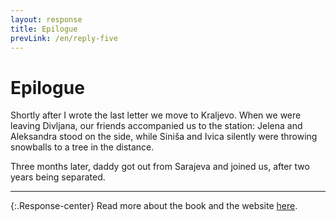 ```yaml
---
layout: response
title: Epilogue
prevLink: /en/reply-five
---
```


# Epilogue

Shortly after I wrote the last letter we move to Kraljevo. When we were leaving Divljana, our friends accompanied us to the station: Jelena and Aleksandra stood on the side, while Siniša and Ivica silently were throwing snowballs to a tree in the distance.

Three months later, daddy got out from Sarajeva and joined us, after two years being separated.

-----

{:.Response-center}
Read more about the book and the website <a href="{{ site.aboutLink }}">here</a>.
